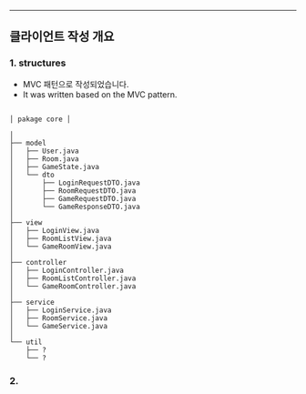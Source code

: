 ***
## 클라이언트 작성 개요

### 
### 1. structures
- MVC 패턴으로 작성되었습니다.
- It was written based on the MVC pattern.

```aiignore

│ pakage core │

│
├── model
│   ├── User.java
│   ├── Room.java
│   ├── GameState.java
│   └── dto
│       ├── LoginRequestDTO.java
│       ├── RoomRequestDTO.java
│       ├── GameRequestDTO.java
│       └── GameResponseDTO.java
│
├── view
│   ├── LoginView.java
│   ├── RoomListView.java
│   └── GameRoomView.java
│
├── controller
│   ├── LoginController.java
│   ├── RoomListController.java
│   └── GameRoomController.java
│
├── service
│   ├── LoginService.java
│   ├── RoomService.java
│   └── GameService.java
│
└── util
    ├── ?
    └── ?

```

### 2.